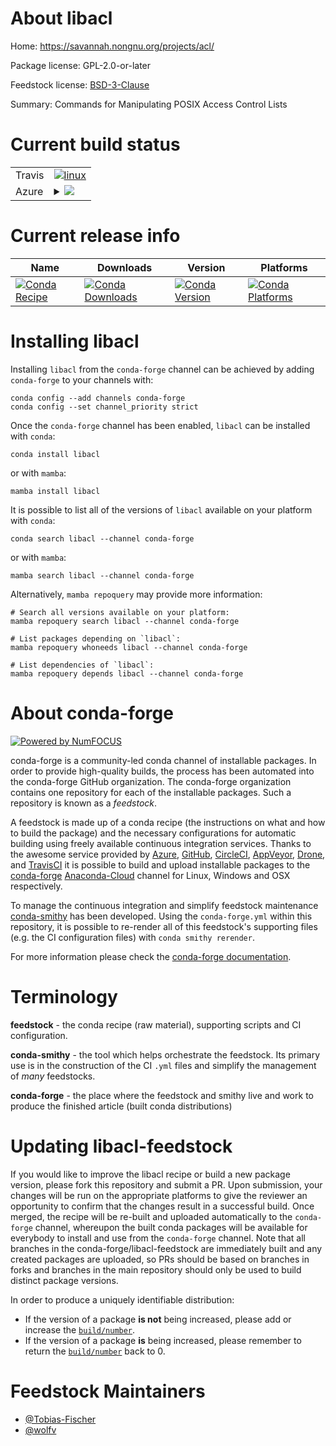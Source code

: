 About libacl
============

Home: https://savannah.nongnu.org/projects/acl/

Package license: GPL-2.0-or-later

Feedstock license: [BSD-3-Clause](https://github.com/conda-forge/libacl-feedstock/blob/main/LICENSE.txt)

Summary: Commands for Manipulating POSIX Access Control Lists

Current build status
====================


<table><tr>
    <td>Travis</td>
    <td>
      <a href="https://app.travis-ci.com/conda-forge/libacl-feedstock">
        <img alt="linux" src="https://img.shields.io/travis/com/conda-forge/libacl-feedstock/main.svg?label=Linux">
      </a>
    </td>
  </tr>
    
  <tr>
    <td>Azure</td>
    <td>
      <details>
        <summary>
          <a href="https://dev.azure.com/conda-forge/feedstock-builds/_build/latest?definitionId=13238&branchName=main">
            <img src="https://dev.azure.com/conda-forge/feedstock-builds/_apis/build/status/libacl-feedstock?branchName=main">
          </a>
        </summary>
        <table>
          <thead><tr><th>Variant</th><th>Status</th></tr></thead>
          <tbody><tr>
              <td>linux_64</td>
              <td>
                <a href="https://dev.azure.com/conda-forge/feedstock-builds/_build/latest?definitionId=13238&branchName=main">
                  <img src="https://dev.azure.com/conda-forge/feedstock-builds/_apis/build/status/libacl-feedstock?branchName=main&jobName=linux&configuration=linux_64_" alt="variant">
                </a>
              </td>
            </tr><tr>
              <td>linux_aarch64</td>
              <td>
                <a href="https://dev.azure.com/conda-forge/feedstock-builds/_build/latest?definitionId=13238&branchName=main">
                  <img src="https://dev.azure.com/conda-forge/feedstock-builds/_apis/build/status/libacl-feedstock?branchName=main&jobName=linux&configuration=linux_aarch64_" alt="variant">
                </a>
              </td>
            </tr><tr>
              <td>linux_ppc64le</td>
              <td>
                <a href="https://dev.azure.com/conda-forge/feedstock-builds/_build/latest?definitionId=13238&branchName=main">
                  <img src="https://dev.azure.com/conda-forge/feedstock-builds/_apis/build/status/libacl-feedstock?branchName=main&jobName=linux&configuration=linux_ppc64le_" alt="variant">
                </a>
              </td>
            </tr>
          </tbody>
        </table>
      </details>
    </td>
  </tr>
</table>

Current release info
====================

| Name | Downloads | Version | Platforms |
| --- | --- | --- | --- |
| [![Conda Recipe](https://img.shields.io/badge/recipe-libacl-green.svg)](https://anaconda.org/conda-forge/libacl) | [![Conda Downloads](https://img.shields.io/conda/dn/conda-forge/libacl.svg)](https://anaconda.org/conda-forge/libacl) | [![Conda Version](https://img.shields.io/conda/vn/conda-forge/libacl.svg)](https://anaconda.org/conda-forge/libacl) | [![Conda Platforms](https://img.shields.io/conda/pn/conda-forge/libacl.svg)](https://anaconda.org/conda-forge/libacl) |

Installing libacl
=================

Installing `libacl` from the `conda-forge` channel can be achieved by adding `conda-forge` to your channels with:

```
conda config --add channels conda-forge
conda config --set channel_priority strict
```

Once the `conda-forge` channel has been enabled, `libacl` can be installed with `conda`:

```
conda install libacl
```

or with `mamba`:

```
mamba install libacl
```

It is possible to list all of the versions of `libacl` available on your platform with `conda`:

```
conda search libacl --channel conda-forge
```

or with `mamba`:

```
mamba search libacl --channel conda-forge
```

Alternatively, `mamba repoquery` may provide more information:

```
# Search all versions available on your platform:
mamba repoquery search libacl --channel conda-forge

# List packages depending on `libacl`:
mamba repoquery whoneeds libacl --channel conda-forge

# List dependencies of `libacl`:
mamba repoquery depends libacl --channel conda-forge
```


About conda-forge
=================

[![Powered by
NumFOCUS](https://img.shields.io/badge/powered%20by-NumFOCUS-orange.svg?style=flat&colorA=E1523D&colorB=007D8A)](https://numfocus.org)

conda-forge is a community-led conda channel of installable packages.
In order to provide high-quality builds, the process has been automated into the
conda-forge GitHub organization. The conda-forge organization contains one repository
for each of the installable packages. Such a repository is known as a *feedstock*.

A feedstock is made up of a conda recipe (the instructions on what and how to build
the package) and the necessary configurations for automatic building using freely
available continuous integration services. Thanks to the awesome service provided by
[Azure](https://azure.microsoft.com/en-us/services/devops/), [GitHub](https://github.com/),
[CircleCI](https://circleci.com/), [AppVeyor](https://www.appveyor.com/),
[Drone](https://cloud.drone.io/welcome), and [TravisCI](https://travis-ci.com/)
it is possible to build and upload installable packages to the
[conda-forge](https://anaconda.org/conda-forge) [Anaconda-Cloud](https://anaconda.org/)
channel for Linux, Windows and OSX respectively.

To manage the continuous integration and simplify feedstock maintenance
[conda-smithy](https://github.com/conda-forge/conda-smithy) has been developed.
Using the ``conda-forge.yml`` within this repository, it is possible to re-render all of
this feedstock's supporting files (e.g. the CI configuration files) with ``conda smithy rerender``.

For more information please check the [conda-forge documentation](https://conda-forge.org/docs/).

Terminology
===========

**feedstock** - the conda recipe (raw material), supporting scripts and CI configuration.

**conda-smithy** - the tool which helps orchestrate the feedstock.
                   Its primary use is in the construction of the CI ``.yml`` files
                   and simplify the management of *many* feedstocks.

**conda-forge** - the place where the feedstock and smithy live and work to
                  produce the finished article (built conda distributions)


Updating libacl-feedstock
=========================

If you would like to improve the libacl recipe or build a new
package version, please fork this repository and submit a PR. Upon submission,
your changes will be run on the appropriate platforms to give the reviewer an
opportunity to confirm that the changes result in a successful build. Once
merged, the recipe will be re-built and uploaded automatically to the
`conda-forge` channel, whereupon the built conda packages will be available for
everybody to install and use from the `conda-forge` channel.
Note that all branches in the conda-forge/libacl-feedstock are
immediately built and any created packages are uploaded, so PRs should be based
on branches in forks and branches in the main repository should only be used to
build distinct package versions.

In order to produce a uniquely identifiable distribution:
 * If the version of a package **is not** being increased, please add or increase
   the [``build/number``](https://docs.conda.io/projects/conda-build/en/latest/resources/define-metadata.html#build-number-and-string).
 * If the version of a package **is** being increased, please remember to return
   the [``build/number``](https://docs.conda.io/projects/conda-build/en/latest/resources/define-metadata.html#build-number-and-string)
   back to 0.

Feedstock Maintainers
=====================

* [@Tobias-Fischer](https://github.com/Tobias-Fischer/)
* [@wolfv](https://github.com/wolfv/)

